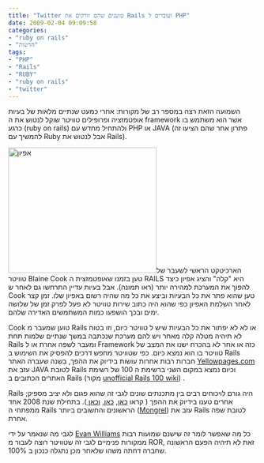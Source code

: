 ```yaml
---
title: "Twitter טוענים שהם זורקים את Rails ועוברים ל PHP"
date: 2009-02-04 09:09:58
categories: 
- "ruby on rails"
- "חדשות"
tags: 
- "PHP"
- "Rails"
- "RUBY"
- "ruby on rails"
- "twitter"
---
```


השמועה הזאת רצה במספר רב של מקורות: אחרי כמעט שנתיים מלאות של בעיות אופטמזציה ופרופילים טוויטר שוקל לנטוש את ה framework אשר הוא משתמש בו כרגע (ruby on rails) ולהתחיל מחדש עם PHP או JAVA (פתרון אחר שהם הציעו זה להמשיך עם Ruby אבל לנטוש את Rails).

<!--more-->

<img class="alignleft size-full wp-image-62" title="אפיון" src="http://www.vadimg.co.il/wp-content/uploads/2009/02/railseasy.jpg" alt="אפיון" width="300" height="254" />הארכיטקט הראשי לשעבר של טוויטר Blaine Cook טען בזמנו שאופטמזצית ה RAILS היא "קלה" והציג אפיון כיצד להפוך את המערכת למהירה יותר (ראו תמונה). אבל בעיות עדיין התרחשו גם לאחר ש Cook טען שהוא פתר את כל הבעיות וביצע את כל מה שהיה רשום באפיון שלו. זמן קצר לאחר השלמת האפיון כפי שהוא היה כתוב שירות טוויטר לא פעל לפרק זמן של שלושה ימים ובכך הושפעו כמות המשתמשים האדירה שלהם.

Cook טוען שמעבר מ Rails או לא לא יפתור את כל הבעיות שיש ל טוויטר כיום, וזו בטוח לא תיהיה מטלה קלה מאחר ויש להם מערכת שנכתבה במשך שנתיים שלמות תחת Rails ומעבר לשפה אחרת או ל Framework כזה או אחר לא בהכרח ישנו את המצב של טוויטר בו הוא נמצא כיום. כפי שטוויטר מחפש דרכים להפסיק את השימוש ב Rails חברות רבות אחרות עושות בידיוק את ההפך, בשנה שעברה האתר <a href="http://www.yellowpages.com/">Yellowpages.com</a> עזב את JAVA לטובת Rails וכיום נמצא במקום השני ברשימת ה 100 של רשימת האתרים הכתובים ב Rails (מקור <a href="http://rails100.pbwiki.com/">unofficial Rails 100 wiki</a>) .

Rails היה גורם לויכוחים רבים בין מתכנתים שונים לגבי זה שהוא פגום ולא יציב מספיק; אחרים טענו בידיוק את ההפך ( קראו <a href="http://www.scribd.com/doc/49575/Scaling-Rails-Presentation" target="_blank">כאן</a>, <a href="http://highscalability.com/friends-sale-architecture-300-million-page-view-month-facebook-ror-app" target="_blank">כאן</a>, <a href="http://www.buildingwebapps.com/articles/13-can-rails-scale-absolutely" target="_blank">וכאן </a>). בתחילת שנת 2008 אחד ממפתחי ה Rails הראשונים והחשובים ביותר (<a href="http://mongrel.rubyforge.org/" target="_blank">Mongrel</a>) עזב את Rails לטובת שפה אחרת.

לגבי מה שנאמר על ידי <a href="http://twitter.com/ev/statuses/801530348" target="_blank">Evan Williams</a> כל מה שאפשר לומר זה שישנם שמועות רבות ממקורות פנימיים לגבי זה שטוויטר רוצה לעבור מ ROR, זאת לא תיהיה הפעם הראשונה שחברה דחתה משהו שלאחר מכן נתגלה כנכון ב 100%.
